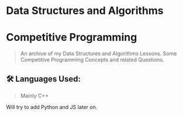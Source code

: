 
# Data Structures and Algorithms
# Competitive Programming

> An archive of my Data Structures and Algorithms Lessons. 
> Some Competitive Programming Concepts and related Questions.


## 🛠 Languages Used:
> Mainly C++

Will try to add Python and JS later on.

